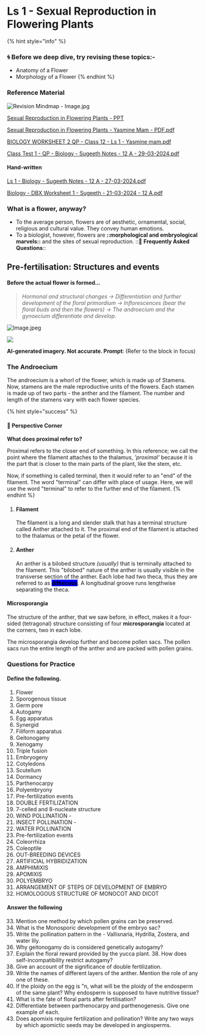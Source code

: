 # Ls 1 - Sexual Reproduction in Flowering Plants

{% hint style="info" %}
### 🌀 Before we deep dive, try revising these topics:-

* Anatomy of a Flower
* Morphology of a Flower
{% endhint %}

### Reference Material

![Revision Mindmap - Image.jpg](https://res.craft.do/user/full/34ae8ebc-d508-7305-20e2-17e06364862c/doc/bebb365f-d340-4b5a-8457-e20b221441b2/c80d8a62-4dbc-4341-bce6-e5a834be9228)

[Sexual Reproduction in Flowering Plants - PPT](https://drive.google.com/file/d/1YyyAh6MqK7qxDiqwfhjtE4yAToUNl0BU/view?usp=drive\_link)

[Sexual Reproduction in Flowering Plants - Yasmine Mam - PDF.pdf](https://res.craft.do/user/full/34ae8ebc-d508-7305-20e2-17e06364862c/doc/bebb365f-d340-4b5a-8457-e20b221441b2/19498229-f530-46bd-9d2f-cfc118e8e838)

[BIOLOGY WORKSHEET 2 QP - Class 12 - Ls 1 - Yasmine mam.pdf](https://res.craft.do/user/full/34ae8ebc-d508-7305-20e2-17e06364862c/doc/bebb365f-d340-4b5a-8457-e20b221441b2/8f4b844d-b3c3-422d-afd1-95a579e27161)

[Class Test 1 - QP - Biology - Sugeeth Notes - 12 A - 29-03-2024.pdf](https://drive.google.com/file/d/1DKjWJaI7laLiGFUoZnU5dNCUoe0rq8L-/view?usp=drivesdk)

#### Hand-written

[Ls 1 - Biology - Sugeeth Notes - 12 A - 27-03-2024.pdf](https://drive.google.com/file/d/1hUFGhhVlgP\_8nCxpdZD9GugfESHgtXcp/view?usp=drive\_link)

[Biology - DBX Worksheet 1 - Sugeeth - 21-03-2024 - 12 A.pdf](https://drive.google.com/file/d/1jtXCgFHmCNt0UNY2QjNRn2VTJnDfBxTS/view?usp=drive\_link)

### What is a flower, anyway?

* To the average person, flowers are of aesthetic, ornamental, social, religious and cultural value. They convey human emotions.
* To a biologist, however, flowers are **::morphological and embryological marvels::** and the sites of sexual reproduction. ::📝 **Frequently Asked Questions**::

## Pre-fertilisation: Structures and events

#### Before the actual flower is formed…

> _Hormonal and structural changes → Differentiation and further development of the floral primordium → Inflorescences (bear the floral buds and then the flowers) → The androecium and the gynoecium differentiate and develop._

![Image.jpeg](https://th.bing.com/th/id/OIG4.gopr80nA98CPX64cvvKf?w=1024\&h=1024\&rs=1\&pid=ImgDetMain)

![](https://th.bing.com/th/id/OIG4.dNp\_YgTSCcJUYmdPs8wG?pid=ImgGn)

**AI-generated imagery. Not accurate. Prompt**: (Refer to the block in focus)

### The Androecium

The androecium is a whorl of the flower, which is made up of Stamens. Now, stamens are the male reproductive units of the flowers. Each stamen is made up of two parts - the anther and the filament. The number and length of the stamens vary with each flower species.

{% hint style="success" %}
#### 📸 Perspective Corner

**What does proximal refer to?**

Proximal refers to the closer end of something. In this reference; we call the point where the filament attaches to the thalamus, _'proximal'_ because it is the part that is closer to the main parts of the plant, like the stem, etc.

Now, if something is called terminal, then it would refer to an "end" of the filament. The word "terminal" can differ with place of usage. Here, we will use the word "terminal" to refer to the further end of the filament.
{% endhint %}

1.  #### Filament

    The filament is a long and slender stalk that has a terminal structure called Anther attached to it. The proximal end of the filament is attached to the thalamus or the petal of the flower.
2.  #### Anther

    An anther is a bilobed structure _(usually)_ that is terminally attached to the filament. This "bilobed" nature of the anther is usually visible in the transverse section of the anther. Each lobe had two theca, thus they are referred to as <mark style="background-color:blue;">**dithecous**</mark>. A longitudinal groove runs lengthwise separating the theca.

#### Microsporangia

The structure of the anther, that we saw before, in effect, makes it a four-sided (tetragonal) structure consisting of four **microsporangia** located at the corners, two in each lobe.

The microsporangia develop further and become pollen sacs. The pollen sacs run the entire length of the anther and are packed with pollen grains.

### Questions for Practice

#### Define the following.

1. Flower
2. Sporogenous tissue
3. Germ pore
4. Autogamy
5. Egg apparatus
6. Synergid
7. Filiform apparatus
8. Geitonogamy
9. Xenogamy
10. Triple fusion
11. Embryogeny
12. Cotyledons
13. Scutellum
14. Dormancy
15. Parthenocarpy
16. Polyembryony
17. Pre-fertilization events
18. DOUBLE FERTILIZATION
19. 7-celled and 8-nucleate structure
20. WIND POLLINATION -
21. INSECT POLLINATION -
22. WATER POLLINATION
23. Pre-fertilization events
24. Coleorrhiza
25. Coleoptile
26. OUT-BREEDING DEVICES
27. ARTIFICIAL HYBRIDIZATION
28. AMPHIMIXIS
29. APOMIXIS
30. POLYEMBRYO
31. ARRANGEMENT OF STEPS OF DEVELOPMENT OF EMBRYO
32. HOMOLOGOUS STRUCTURE OF MONOCOT AND DICOT

#### Answer the following

33. Mention one method by which pollen grains can be preserved.
34. What is the Monosporic development of the embryo sac?
35. Write the pollination pattern in the - Vallisnaria, Hydrilla, Zostera, and water lily.
36. Why geitonogamy do is considered genetically autogamy?
37. Explain the floral reward provided by the yucca plant. 38. How does self-incompatibility restrict autogamy?
38. Give an account of the significance of double fertilization.
39. Write the names of different layers of the anther. Mention the role of any one of these.
40. If the ploidy on the egg is "n, what will be the ploidy of the endosperm of the same plant? Why endosperm is supposed to have nutritive tissue?
41. What is the fate of floral parts after fertilisation?
42. Differentiate between parthenocarpy and parthenogenesis. Give one example of each.
43. Does apomixis require fertilization and pollination? Write any two ways by which apomictic seeds may be developed in angiosperms.
